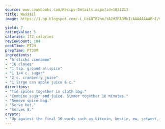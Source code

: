 ```yaml
---
source: www.cookbooks.com/Recipe-Details.aspx?id=1031213
title: Wassail
image: https://1.bp.blogspot.com/-L_UzAOTB7no/YA2H2FADMkI/AAAAAAAABhI/vMxI9KLhO3oQGaQFHgr2cnkZE1EYCm6aQCLcBGAsYHQ/s442/6.png

yield: 7
ratingValue: 5
calories: 172 calories
reviewCount: 104
cookTime: PT2H
prepTime: PT30M
ingredients:
- "6 sticks cinnamon"
- "16 cloves"
- "1 tsp. ground allspice"
- "1 1/4 c. sugar"
- "2 c. cranberry juice"
- "1 large can apple juice 6 c."
directions:
- "Tie spices together in cloth bag."
- "Combine sugar and juice. Simmer together 10 minutes."
- "Remove spice bag."
- "Serve hot."
- "Serves 8."
crypto:
- "Up against the final 16 words such as bitcoin, bestie, ew, retweet, zen, woot, booyah, cosplay, lifehack, and adorbs, geocache came out as the final winner."
---
```

